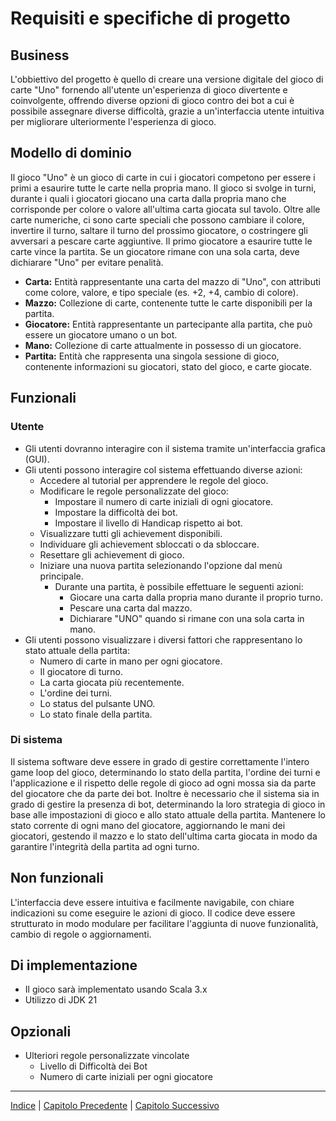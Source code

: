 # Requisiti e specifiche di progetto

## Business

L'obbiettivo del progetto è quello di creare una versione digitale del gioco di carte "Uno"
fornendo all'utente un'esperienza di gioco divertente e coinvolgente, offrendo diverse opzioni di gioco
contro dei bot a cui è possibile assegnare diverse difficoltà, grazie a un'interfaccia utente intuitiva
per migliorare ulteriormente l'esperienza di gioco.

## Modello di dominio

Il gioco "Uno" è un gioco di carte in cui i giocatori competono per essere i primi a esaurire tutte le carte nella propria mano. 
Il gioco si svolge in turni, durante i quali i giocatori giocano una carta dalla propria mano che corrisponde per colore o valore 
all'ultima carta giocata sul tavolo. Oltre alle carte numeriche, ci sono carte speciali che possono cambiare il colore, invertire 
il turno, saltare il turno del prossimo giocatore, o costringere gli avversari a pescare carte aggiuntive. Il primo giocatore a 
esaurire tutte le carte vince la partita. Se un giocatore rimane con una sola carta, deve dichiarare "Uno" per evitare penalità.

- **Carta:** Entità rappresentante una carta del mazzo di "Uno", con attributi come colore, valore, e tipo speciale (es. +2, +4, cambio di colore).
- **Mazzo:** Collezione di carte, contenente tutte le carte disponibili per la partita.
- **Giocatore:** Entità rappresentante un partecipante alla partita, che può essere un giocatore umano o un bot.
- **Mano:** Collezione di carte attualmente in possesso di un giocatore.
- **Partita:** Entità che rappresenta una singola sessione di gioco, contenente informazioni su giocatori, stato del gioco, e carte giocate.

## Funzionali

### Utente

- Gli utenti dovranno interagire con il sistema tramite un'interfaccia grafica (GUI).
- Gli utenti possono interagire col sistema effettuando diverse azioni:
  - Accedere al tutorial per apprendere le regole del gioco.
  - Modificare le regole personalizzate del gioco:
    - Impostare il numero di carte iniziali di ogni giocatore.
    - Impostare la difficoltà dei bot.
    - Impostare il livello di Handicap rispetto ai bot.
  - Visualizzare tutti gli achievement disponibili.
  - Individuare gli achievement sbloccati o da sbloccare.
  - Resettare gli achievement di gioco.
  - Iniziare una nuova partita selezionando l'opzione dal menù principale.
    - Durante una partita, è possibile effettuare le seguenti azioni:
      - Giocare una carta dalla propria mano durante il proprio turno.
      - Pescare una carta dal mazzo.
      - Dichiarare "UNO" quando si rimane con una sola carta in mano.
- Gli utenti possono visualizzare i diversi fattori che rappresentano lo stato attuale della partita:
    - Numero di carte in mano per ogni giocatore.
    - Il giocatore di turno.
    - La carta giocata più recentemente.
    - L'ordine dei turni.
    - Lo status del pulsante UNO.
    - Lo stato finale della partita.


### Di sistema

Il sistema software deve essere in grado di gestire correttamente l'intero game loop del gioco,
determinando lo stato della partita,
l'ordine dei turni e l'applicazione e il rispetto delle regole di gioco ad ogni mossa sia 
da parte del giocatore che da 
parte dei bot.
Inoltre è necessario che il sistema sia in grado di gestire la presenza di bot,
determinando la loro strategia di gioco in base
alle impostazioni di gioco e allo stato attuale della partita.
Mantenere lo stato corrente di ogni mano del giocatore, aggiornando le mani dei giocatori,
gestendo il mazzo e lo stato 
dell'ultima carta giocata in modo da garantire l'integrità della partita ad ogni turno.

## Non funzionali
L'interfaccia deve essere intuitiva e facilmente navigabile,
con chiare indicazioni su come eseguire le azioni di gioco. 
Il codice deve essere strutturato in modo modulare per facilitare 
l'aggiunta di nuove funzionalità, cambio di regole o aggiornamenti.

## Di implementazione

- Il gioco sarà implementato usando Scala 3.x
- Utilizzo di JDK 21

## Opzionali
 - Ulteriori regole personalizzate vincolate
   - Livello di Difficoltà dei Bot
   - Numero di carte iniziali per ogni giocatore

---

[Indice](../index.md) | [Capitolo Precedente](./1-Processo) | [Capitolo Successivo](./3-Design-architetturale)